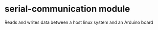 # serial-communication module

Reads and writes data between a host linux system and an Arduino board
